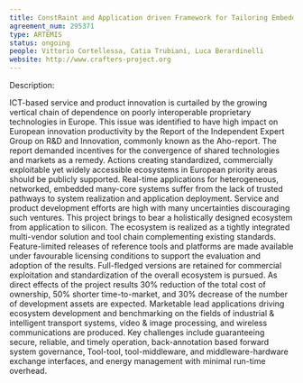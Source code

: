 ```yaml
---
title: ConstRaint and Application driven Framework for Tailoring Embedded
agreement_num: 295371
type: ARTEMIS
status: ongoing
people: Vittorio Cortellessa, Catia Trubiani, Luca Berardinelli
website: http://www.crafters-project.org
---
```


Description:

ICT-based service and product innovation is curtailed by the growing vertical chain of dependence on poorly interoperable proprietary technologies in Europe. This issue was identified to have high impact on European innovation productivity by the Report of the Independent Expert Group on R&D and Innovation, commonly known as the Aho-report. The report demanded incentives for the convergence of shared technologies and markets as a
remedy. Actions creating standardized, commercially exploitable yet widely accessible ecosystems in European priority areas should be publicly supported. Real-time applications for heterogeneous, networked, embedded many-core systems suffer from the lack of trusted pathways to system realization and application deployment. Service and product development efforts are high with many uncertainties discouraging such ventures. This project brings to bear a holistically designed ecosystem from application to silicon. The ecosystem is realized as a tightly integrated multi-vendor solution and tool chain complementing existing standards. Feature-limited releases of reference tools and platforms are made available under favourable licensing conditions to support the evaluation and adoption of the results. Full-fledged versions are retained for commercial exploitation and standardization of the overall ecosystem is pursued. As direct effects of the project results 30% reduction of the total cost of ownership, 50% shorter time-to-market, and 30% decrease of the number of development assets are expected. Marketable lead applications driving ecosystem development and benchmarking on the fields of industrial & intelligent transport systems, video & image processing, and wireless communications are produced. Key challenges include guaranteeing secure, reliable, and timely operation, back-annotation based forward system governance, Tool-tool, tool-middleware, and middleware-hardware exchange interfaces, and energy management with minimal run-time overhead.

